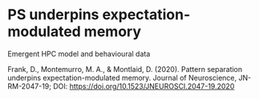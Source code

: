 # PS underpins expectation-modulated memory
Emergent HPC model and behavioural data

Frank, D., Montemurro, M. A., & Montlaid, D. (2020). Pattern separation underpins expectation-modulated memory. Journal of Neuroscience, JN-RM-2047-19; DOI: https://doi.org/10.1523/JNEUROSCI.2047-19.2020
